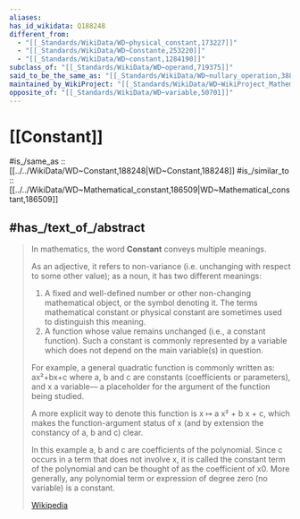 ```yaml
---
aliases:
has_id_wikidata: Q188248
different_from:
  - "[[_Standards/WikiData/WD~physical_constant,173227]]"
  - "[[_Standards/WikiData/WD~Constante,253220]]"
  - "[[_Standards/WikiData/WD~constant,1284190]]"
subclass_of: "[[_Standards/WikiData/WD~operand,719375]]"
said_to_be_the_same_as: "[[_Standards/WikiData/WD~nullary_operation,3884029]]"
maintained_by_WikiProject: "[[_Standards/WikiData/WD~WikiProject_Mathematics,8487137]]"
opposite_of: "[[_Standards/WikiData/WD~variable,50701]]"
---
```


# [[Constant]] 

#is_/same_as :: [[../../WikiData/WD~Constant,188248|WD~Constant,188248]] 
#is_/similar_to :: [[../../WikiData/WD~Mathematical_constant,186509|WD~Mathematical_constant,186509]] 

## #has_/text_of_/abstract 

> In mathematics, the word **Constant** conveys multiple meanings. 
> 
> As an adjective, it refers to non-variance (i.e. unchanging with respect to some other value); 
> as a noun, it has two different meanings: 
> 1. A fixed and well-defined number or other non-changing mathematical object, 
>    or the symbol denoting it. 
>    The terms mathematical constant or physical constant are sometimes used 
>    to distinguish this meaning.
> 2. A function whose value remains unchanged (i.e., a constant function). 
>    Such a constant is commonly represented by a variable 
>    which does not depend on the main variable(s) in question.
>
> For example, a general quadratic function is commonly written as:  ax²+bx+c
> where a, b and c are constants (coefficients or parameters), and x a variable—
> a placeholder for the argument of the function being studied. 
> 
> A more explicit way to denote this function is x ↦ a x² + b x + c,
> which makes the function-argument status of x (and by extension the constancy of a, b and c) clear. 
> 
> In this example a, b and c are coefficients of the polynomial. 
> Since c occurs in a term that does not involve x, it is called the constant term of the polynomial 
> and can be thought of as the coefficient of x0. 
> More generally, any polynomial term or expression of degree zero (no variable) is a constant.
>
> [Wikipedia](https://en.wikipedia.org/wiki/Constant%20(mathematics)) 

